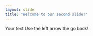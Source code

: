 ```yaml
---
layout: slide
title: "Welcome to our second slide!"
---
```

Your text
Use the left arrow the go back!
